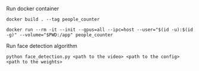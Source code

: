 

Run docker container
```
docker build . --tag people_counter

docker run --rm -it --init --gpus=all --ipc=host --user="$(id -u):$(id -g)" --volume="$PWD:/app" people_counter
```

Run face detection algorithm
```
python face_detection.py <path to the video> <path to the config> <path to the weights>
```